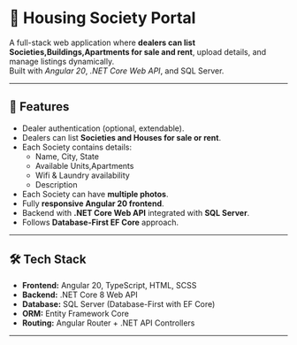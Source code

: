 # 🏡 Housing Society Portal

A full-stack web application where **dealers can list Societies,Buildings,Apartments for sale and rent**, upload details, and manage listings dynamically.  
Built with *Angular 20*, *.NET Core Web API*, and SQL Server.

---

## 📌 Features
- Dealer authentication (optional, extendable).
- Dealers can list **Societies and Houses for sale or rent**.
- Each Society contains details:
  - Name, City, State
  - Available Units,Apartments
  - Wifi & Laundry availability
  - Description
- Each Society can have **multiple photos**.
- Fully **responsive Angular 20 frontend**.
- Backend with **.NET Core Web API** integrated with **SQL Server**.
- Follows **Database-First EF Core** approach.

---

## 🛠️ Tech Stack
- **Frontend:** Angular 20, TypeScript, HTML, SCSS
- **Backend:** .NET Core 8 Web API
- **Database:** SQL Server (Database-First with EF Core)
- **ORM:** Entity Framework Core
- **Routing:** Angular Router + .NET API Controllers

---


